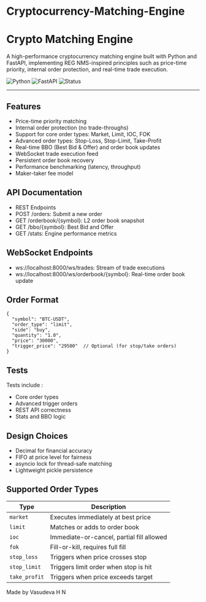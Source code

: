 # Cryptocurrency-Matching-Engine
# Crypto Matching Engine

A high-performance cryptocurrency matching engine built with Python and FastAPI, implementing REG NMS-inspired principles such as price-time priority, internal order protection, and real-time trade execution.

![Python](https://img.shields.io/badge/python-3.10%2B-blue)
![FastAPI](https://img.shields.io/badge/FastAPI-0.110.0-green)
![Status](https://img.shields.io/badge/status-production--ready-brightgreen)

---

## Features

- Price-time priority matching
- Internal order protection (no trade-throughs)
- Support for core order types: Market, Limit, IOC, FOK
- Advanced order types: Stop-Loss, Stop-Limit, Take-Profit
- Real-time BBO (Best Bid & Offer) and order book updates
- WebSocket trade execution feed
- Persistent order book recovery
- Performance benchmarking (latency, throughput)
- Maker-taker fee model

## API Documentation

- REST Endpoints
- POST /orders: Submit a new order
- GET /orderbook/{symbol}: L2 order book snapshot
- GET /bbo/{symbol}: Best Bid and Offer
- GET /stats: Engine performance metrics

## WebSocket Endpoints

- ws://localhost:8000/ws/trades: Stream of trade executions
- ws://localhost:8000/ws/orderbook/{symbol}: Real-time order book update

## Order Format
```
{
  "symbol": "BTC-USDT",
  "order_type": "limit",
  "side": "buy",
  "quantity": "1.0",
  "price": "30000",
  "trigger_price": "29500"  // Optional (for stop/take orders)
}
```
## Tests
Tests include :

- Core order types
- Advanced trigger orders
- REST API correctness
- Stats and BBO logic

## Design Choices

- Decimal for financial accuracy
- FIFO at price level for fairness
- asyncio lock for thread-safe matching
- Lightweight pickle persistence
  
## Supported Order Types
| Type          | Description                               |
| ------------- | ----------------------------------------- |
| `market`      | Executes immediately at best price        |
| `limit`       | Matches or adds to order book             |
| `ioc`         | Immediate-or-cancel, partial fill allowed |
| `fok`         | Fill-or-kill, requires full fill          |
| `stop_loss`   | Triggers when price crosses stop          |
| `stop_limit`  | Triggers limit order when stop is hit     |
| `take_profit` | Triggers when price exceeds target        |

Made by Vasudeva H N
